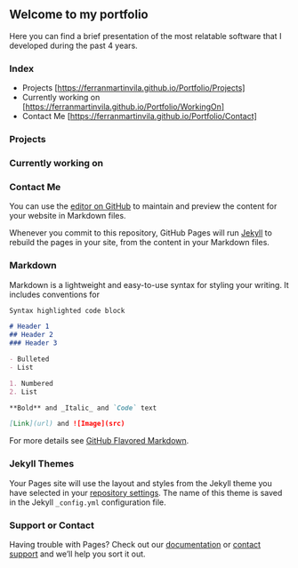 ## Welcome to my portfolio

Here you can find a brief presentation of the most relatable software that I developed during the past 4 years.

### Index

- Projects [https://ferranmartinvila.github.io/Portfolio/Projects]
- Currently working on [https://ferranmartinvila.github.io/Portfolio/WorkingOn]
- Contact Me [https://ferranmartinvila.github.io/Portfolio/Contact]

### Projects

### Currently working on

### Contact Me

You can use the [editor on GitHub](https://ferranmartinvila.github.io/Portfolio/Projects) to maintain and preview the content for your website in Markdown files.

Whenever you commit to this repository, GitHub Pages will run [Jekyll](https://jekyllrb.com/) to rebuild the pages in your site, from the content in your Markdown files.

### Markdown

Markdown is a lightweight and easy-to-use syntax for styling your writing. It includes conventions for

```markdown
Syntax highlighted code block

# Header 1
## Header 2
### Header 3

- Bulleted
- List

1. Numbered
2. List

**Bold** and _Italic_ and `Code` text

[Link](url) and ![Image](src)
```

For more details see [GitHub Flavored Markdown](https://guides.github.com/features/mastering-markdown/).

### Jekyll Themes

Your Pages site will use the layout and styles from the Jekyll theme you have selected in your [repository settings](https://github.com/ferranmartinvila/Portfolio/settings). The name of this theme is saved in the Jekyll `_config.yml` configuration file.

### Support or Contact

Having trouble with Pages? Check out our [documentation](https://help.github.com/categories/github-pages-basics/) or [contact support](https://github.com/contact) and we’ll help you sort it out.
